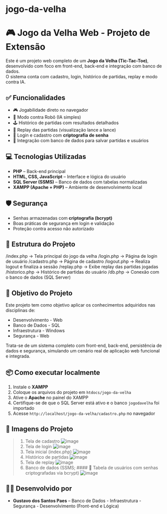 # jogo-da-velha

# 🎮 Jogo da Velha Web - Projeto de Extensão

Este é um projeto web completo de um **Jogo da Velha (Tic-Tac-Toe)**, desenvolvido com foco em front-end, back-end e integração com banco de dados.  
O sistema conta com cadastro, login, histórico de partidas, replay e modo contra IA.

## ✅ Funcionalidades
- 🎮 Jogabilidade direto no navegador  
- 🤖 Modo contra Robô (IA simples)  
- 🕹️ Histórico de partidas com resultados detalhados  
- 🔁 Replay das partidas (visualização lance a lance)  
- 🔐 Login e cadastro com **criptografia de senha**  
- 💾 Integração com banco de dados para salvar partidas e usuários  

## 💻 Tecnologias Utilizadas
- **PHP** – Back-end principal  
- **HTML, CSS, JavaScript** – Interface e lógica do usuário  
- **SQL Server (SSMS)** – Banco de dados com tabelas normalizadas  
- **XAMPP (Apache + PHP)** – Ambiente de desenvolvimento local  

## 🛡️ Segurança
- Senhas armazenadas com **criptografia (bcrypt)**  
- Boas práticas de segurança em login e validação  
- Proteção contra acesso não autorizado  

## 📂 Estrutura do Projeto
/index.php → Tela principal do jogo da velha
/login.php → Página de login de usuário
/cadastro.php → Página de cadastro
/logout.php → Realiza logout e finaliza a sessão
/replay.php → Exibe replay das partidas jogadas
/historico.php → Histórico de partidas do usuário
/db.php → Conexão com o banco de dados (SQL Server)

## 📌 Objetivo do Projeto
Este projeto tem como objetivo aplicar os conhecimentos adquiridos nas disciplinas de:  
- Desenvolvimento - Web  
- Banco de Dados - SQL 
- Infraestrutura - Windows  
- Segurança - Web 

Trata-se de um sistema completo com front-end, back-end, persistência de dados e segurança, simulando um cenário real de aplicação web funcional e integrada.

## 📦 Como executar localmente
1. Instale o **XAMPP**  
2. Coloque os arquivos do projeto em `htdocs/jogo-da-velha`  
3. Ative o **Apache** no painel do XAMPP  
4. Certifique-se de que o SQL Server está ativo e o banco `jogodavelha` foi importado  
5. Acesse `http://localhost/jogo-da-velha/cadastro.php` no navegador  

## 📸 Imagens do Projeto
> 1. Tela de cadastro
![image](https://github.com/user-attachments/assets/ac8969d9-b006-4e8e-95fa-d547df3575cd)
> 2. Tela de login
![image](https://github.com/user-attachments/assets/f5ce1b4f-ce00-4769-b67b-8f414d7bc6e4)
> 3. Tela inicial (index.php)
![image](https://github.com/user-attachments/assets/b140cd19-075a-46e1-b6fd-645c0c1d35b6)
> 4. Histórico de partidas
![image](https://github.com/user-attachments/assets/8d7b1e42-78f3-4c05-bdb5-bac8e1c300b2)
> 5. Tela de replay
![image](https://github.com/user-attachments/assets/6cae6c60-7f83-4170-a518-a798cfe8145b)
> 6. Banco de dados (SSMS; #### 🔐 Tabela de usuários com senhas criptografadas via bcrypt)
![image](https://github.com/user-attachments/assets/59140ef8-7d45-41e8-8dae-4b85297fe0ab)

## 🙋‍♂️ Desenvolvido por
- **Gustavo dos Santos Paes** – Banco de Dados - Infraestrutura - Segurança - Desenvolvimento (Front-end e Lógica)
